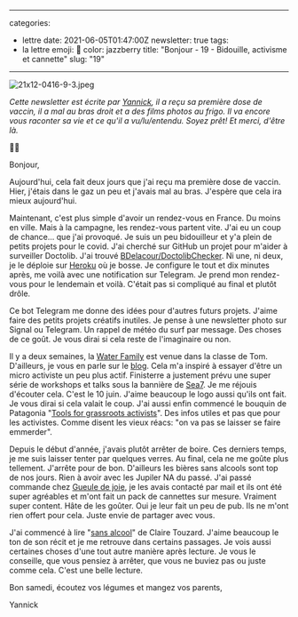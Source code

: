 
---
categories:
- lettre
date: 2021-06-05T01:47:00Z
newsletter: true
tags:
- la lettre
emoji: 💌
color: jazzberry
title: "Bonjour - 19 - Bidouille, activisme et cannette"
slug: "19"
---
![21x12-0416-9-3.jpeg](https://buttondown.s3.amazonaws.com/images/f051bc71-61fd-42c3-89ff-06603f0cff72.jpeg)

_Cette newsletter est écrite par [Yannick](https://yannickschutz.com/now), il a reçu sa première dose de vaccin, il a mal au bras droit et a des films photos au frigo. Il va encore vous raconter sa vie et ce qu'il a vu/lu/entendu. Soyez prêt! Et merci, d'être là._

👋🏻

Bonjour,

Aujourd'hui, cela fait deux jours que j'ai reçu ma première dose de vaccin. Hier, j'étais dans le gaz un peu et j'avais mal au bras. J'espère que cela ira mieux aujourd'hui.

Maintenant, c'est plus simple d'avoir un rendez-vous en France. Du moins en ville. Mais à la campagne, les rendez-vous partent vite. J'ai eu un coup de chance... que j'ai provoqué. Je suis un peu bidouilleur et y'a plein de petits projets pour le covid. J'ai cherché sur GitHub un projet pour m'aider à surveiller Doctolib. J'ai trouvé [BDelacour/DoctolibChecker](https://github.com/BDelacour/DoctolibChecker). Ni une, ni deux, je le déploie sur [Heroku](https://heroku.com) où je bosse. Je configure le tout et dix minutes après, me voilà avec une notification sur Telegram. Je prend mon rendez-vous pour le lendemain et voilà. C'était pas si compliqué au final et plutôt drôle.

Ce bot Telegram me donne des idées pour d'autres futurs projets. J'aime faire des petits projets créatifs inutiles. Je pense à une newsletter photo sur Signal ou Telegram. Un rappel de météo du surf par message. Des choses de ce goût. Je vous dirai si cela reste de l'imaginaire ou non.

Il y a deux semaines, la [Water Family](https://waterfamily.org) est venue dans la classe de Tom. D'ailleurs, je vous en parle sur le [blog](/water-family). Cela m'a inspiré à essayer d'être un micro activiste un peu plus actif. Finisterre a justement prévu une super série de workshops et talks sous la bannière de [Sea7](https://sea7.finisterre.com). Je me réjouis d'écouter cela. C'est le 10 juin. J'aime beaucoup le logo aussi qu'ils ont fait. Je vous dirai si cela valait le coup. J'ai aussi enfin commencé le bouquin de Patagonia "[Tools for grassroots activists](https://www.patagonia.com/product/tools-for-grassroots-activists-paperback-book/BK740.html)". Des infos utiles et pas que pour les activistes. Comme disent les vieux réacs: "on va pas se laisser se faire emmerder".

Depuis le début d'année, j'avais plutôt arrêter de boire. Ces derniers temps, je me suis laisser tenter par quelques verres. Au final, cela ne me goûte plus tellement. J'arrête pour de bon. D'ailleurs les bières sans alcools sont top de nos jours. Rien à avoir avec les Jupiler NA du passé. J'ai passé commande chez [Gueule de joie](https://gueuledejoie.com), je les avais contacté par mail et ils ont été super agréables et m'ont fait un pack de cannettes sur mesure. Vraiment super content. Hâte de les goûter. Oui je leur fait un peu de pub. Ils ne m'ont rien offert pour cela. Juste envie de partager avec vous.

J'ai commencé à lire "[sans alcool](https://www.leslibraires.fr/livre/17913852-sans-alcool-le-jour-ou-j-ai-arrete-de-boire-claire-touzard-flammarion)" de Claire Touzard. J'aime beaucoup le ton de son récit et je me retrouve dans certains passages. Je vois aussi certaines choses d'une tout autre manière après lecture.  Je vous le conseille, que vous pensiez à arrêter, que vous ne buviez pas ou juste comme cela. C'est une belle lecture.

Bon samedi, écoutez vos légumes et mangez vos parents,

Yannick
